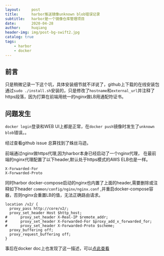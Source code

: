 ```yaml
---
layout:     post
title:      harbor推送镜像unknown blob错误记录
subtitle:  	harbor是一个镜像仓库管理项目
date:       2020-04-28
author:     huqiang
header-img: img/post-bg-swift2.jpg
catalog: true
tags:
    - harbor
	- docker
---
```


## 前言

只是稍微记录一下这个坑，具体安装细节就不详说了，github上下载的在线安装包通过`sudo ./install.sh`安装的，只是修改了`hostname`和`external_url`并注释了https段落，因为打算在前端用统一的nginx做LB用通配符证书。

## 问题发生

`docker login`登录和WEB UI上都是正常，在`docker push`镜像时发生了`unknown blob`错误。。

经过查看github issue 总算找到了蛛丝马迹。

前端通过nginx做https代理,因为harbor本身已经启动了一个nginx代理，
在最前端的nginx代理配置了以下header,默认处于https模式的AWS ELB也是一样。

```
X-Forwarded-For
X-Forwarded-Proto
```

同时harbor docker-compose启动的nginx也内置了上面的header,需要删除或注释如下header `common/config/nginx/nginx.conf` ,并重启docker-compose容器，否则nginx会重置LB的值，无法正确路由请求。
```
location /v2/ {
  proxy_pass http://core/v2/;
  proxy_set_header Host $http_host;
#      proxy_set_header X-Real-IP $remote_addr;
#      proxy_set_header X-Forwarded-For $proxy_add_x_forwarded_for;
#      proxy_set_header X-Forwarded-Proto $scheme;
  proxy_buffering off;
  proxy_request_buffering off;
}
```

事后在docker doc上也发现了这一描述，可以[点此查看](https://docs.docker.com/registry/recipes/nginx/#gotchas)